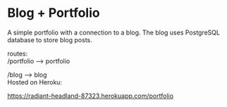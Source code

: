 Blog + Portfolio
======
A simple portfolio with a connection to a blog. The blog uses PostgreSQL database to store blog posts. 

routes: <br />
 /portfolio  --> portfolio
 
 /blog  --> blog
 <br />
 Hosted on Heroku: <br />
 
 https://radiant-headland-87323.herokuapp.com/portfolio
